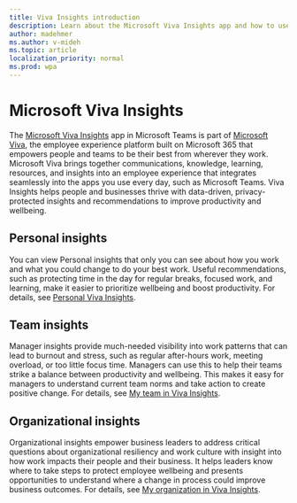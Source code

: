 ```yaml
---
title: Viva Insights introduction
description: Learn about the Microsoft Viva Insights app and how to use it
author: madehmer
ms.author: v-mideh
ms.topic: article
localization_priority: normal 
ms.prod: wpa
---
```


# Microsoft Viva Insights

The [Microsoft Viva Insights](https://insights.office.com/VivaInsights/) app in Microsoft Teams is part of [Microsoft Viva](https://www.microsoft.com/microsoft-viva), the employee experience platform built on Microsoft 365 that empowers people and teams to be their best from wherever they work. Microsoft Viva brings together communications, knowledge, learning, resources, and insights into an employee experience that integrates seamlessly into the apps you use every day, such as Microsoft Teams. Viva Insights helps people and businesses thrive with data-driven, privacy-protected insights and recommendations to improve productivity and wellbeing.

## Personal insights

You can view Personal insights that only you can see about how you work and what you could change to do your best work. Useful recommendations, such as protecting time in the day for regular breaks, focused work, and learning, make it easier to prioritize wellbeing and boost productivity. For details, see [Personal Viva Insights](https://docs.microsoft.com/workplace-analytics/myanalytics/use/teams-app).

## Team insights

Manager insights provide much-needed visibility into work patterns that can lead to burnout and stress, such as regular after-hours work, meeting overload, or too little focus time. Managers can use this to help their teams strike a balance between productivity and wellbeing. This makes it easy for managers to understand current team norms and take action to create positive change. For details, see [My team in Viva Insights](viva-insights-my-team.md).

## Organizational insights

Organizational insights empower business leaders to address critical questions about organizational resiliency and work culture with insight into how work impacts their people and their business. It helps leaders know where to take steps to protect employee wellbeing and presents opportunities to understand where a change in process could improve business outcomes. For details, see [My organization in Viva Insights](viva-insights-my-org.md).
